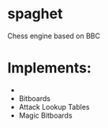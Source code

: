 # spaghet
Chess engine based on BBC

# Implements:
- 
- Bitboards
- Attack Lookup Tables
- Magic Bitboards